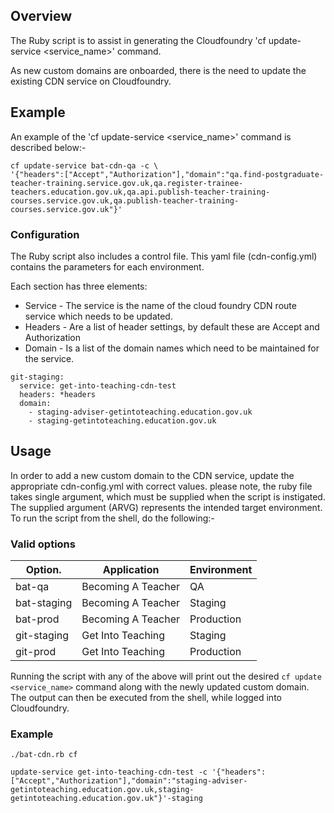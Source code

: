 ## Overview

The Ruby script is to assist in generating the Cloudfoundry 'cf update-service <service_name>' command.

As new custom domains are onboarded, there is the need to update the existing CDN service on Cloudfoundry.

## Example

An example of the 'cf update-service <service_name>' command is described below:-

```
cf update-service bat-cdn-qa -c \
'{"headers":["Accept","Authorization"],"domain":"qa.find-postgraduate-teacher-training.service.gov.uk,qa.register-trainee-teachers.education.gov.uk,qa.api.publish-teacher-training-courses.service.gov.uk,qa.publish-teacher-training-courses.service.gov.uk"}'
```
### Configuration

The Ruby script also includes a control file. This yaml file (cdn-config.yml) contains the parameters for each environment.

Each section has three elements:

- Service - The service is the name of the cloud foundry CDN route service which needs to be updated.
- Headers - Are a list of header settings, by default these are Accept and Authorization
- Domain - Is a list of the domain names which need to be maintained for the service.

```
git-staging:
  service: get-into-teaching-cdn-test
  headers: *headers
  domain:
    - staging-adviser-getintoteaching.education.gov.uk
    - staging-getintoteaching.education.gov.uk
```

## Usage

In order to add a new custom domain to the CDN service, update the appropriate cdn-config.yml with correct values.
please note, the ruby file takes single argument, which must be supplied when the script is instigated.
The supplied argument (ARVG) represents the intended target environment. To run the script from the shell, do the following:-

### Valid options
|Option.       |Application       |Environment|
|--------------|------------------|-----------|
|bat-qa        |Becoming A Teacher|QA         |
|bat-staging   |Becoming A Teacher|Staging    |
|bat-prod      |Becoming A Teacher|Production |
|git-staging   |Get Into Teaching |Staging    | 
|git-prod      |Get Into Teaching |Production |

Running the script with any of the above will print out the desired `cf update <service_name>` command along with the newly updated custom domain. The output can then be executed from the shell, while logged into Cloudfoundry.

### Example

```
./bat-cdn.rb cf 

update-service get-into-teaching-cdn-test -c '{"headers":["Accept","Authorization"],"domain":"staging-adviser-getintoteaching.education.gov.uk,staging-getintoteaching.education.gov.uk"}'-staging

```
